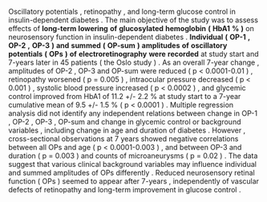 Oscillatory potentials , retinopathy , and long-term glucose control in insulin-dependent diabetes . The main objective of the study was to assess effects of **long-term** **lowering** **of** **glucosylated** **hemoglobin** **(** **HbA1** **%** **)** on neurosensory function in insulin-dependent diabetes . **Individual** **(** **OP-1** **,** **OP-2** **,** **OP-3** **)** **and** **summed** **(** **OP-sum** **)** **amplitudes** **of** **oscillatory** **potentials** **(** **OPs** **)** **of** **electroretinography** **were** **recorded** at study start and 7-years later in 45 patients ( the Oslo study ) . As an overall 7-year change , amplitudes of OP-2 , OP-3 and OP-sum were reduced ( p < 0.0001-0.01 ) , retinopathy worsened ( p = 0.005 ) , intraocular pressure decreased ( p < 0.001 ) , systolic blood pressure increased ( p < 0.0002 ) , and glycemic control improved from HbA1 of 11.2 +/- 2.2 % at study start to a 7-year cumulative mean of 9.5 +/- 1.5 % ( p < 0.0001 ) . Multiple regression analysis did not identify any independent relations between change in OP-1 , OP-2 , OP-3 , OP-sum and change in glycemic control or background variables , including change in age and duration of diabetes . However , cross-sectional observations at 7 years showed negative correlations between all OPs and age ( p < 0.0001-0.003 ) , and between OP-3 and duration ( p = 0.003 ) and counts of microaneurysms ( p = 0.02 ) . The data suggest that various clinical background variables may influence individual and summed amplitudes of OPs differently . Reduced neurosensory retinal function ( OPs ) seemed to appear after 7-years , independently of vascular defects of retinopathy and long-term improvement in glucose control . 